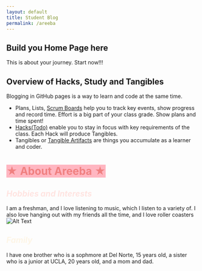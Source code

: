 ```yaml
---
layout: default
title: Student Blog
permalink: /areeba
---
```



## Build you Home Page here 
This is about your journey. Start now!!!

## Overview of Hacks, Study and Tangibles
Blogging in GitHub pages is a way to learn and code at the same time. 

- Plans, Lists, [Scrum Boards](https://clickup.com/blog/scrum-board/) help you to track key events, show progress and record time.  Effort is a big part of your class grade.  Show plans and time spent!
- [Hacks(Todo)](https://levelup.gitconnected.com/six-ultimate-daily-hacks-for-every-programmer-60f5f10feae) enable you to stay in focus with key requirements of the class.  Each Hack will produce Tangibles.
- Tangibles or [Tangible Artifacts](https://en.wikipedia.org/wiki/Artifact_(software_development)) are things you accumulate as a learner and coder. 

# <span style="color: lightcoral;"><span style="background-color: lightpink;">**&#9733; About Areeba &#9733;**</span></span>
## <span style="color: mistyrose;">*Hobbies and Interests*</span>
I am a freshman, and I love listening to music, which I listen to a variety of. I also love hanging out with my friends all the time, and I love roller coasters
![Alt Text](rollrcoase.avif)
## <span style="color: oldlace;">*Family*</span>
I have one brother who is a sophmore at Del Norte, 15 years old, a sister who is a junior at UCLA, 20 years old, and a mom and dad.
